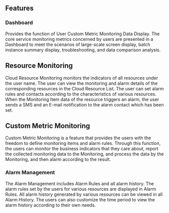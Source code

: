 ## Features
### Dashboard
Provides the function of User Custom Metric Monitoring Data Display. The core service monitoring metrics concerned by users are presented in a Dashboard to meet the scenarios of large-scale screen display, batch instance summary display, troubleshooting, and data comparison analysis.
## Resource Monitoring
Cloud Resource Monitoring monitors the indicators of all resources under the user name. The user can view the monitoring and alarm details of the corresponding resources in the Cloud Resource List. The user can set alarm rules and contacts according to the characteristics of various resources. When the Monitoring Item data of the resource triggers an alarm, the user sends a SMS and an E-mail notification to the alarm contact which has been set.
## Custom Metric Monitoring
Custom Metric Monitoring is a feature that provides the users with the freedom to define monitoring items and alarm rules. Through this function, the users can monitor the business indicators that they care about, report the collected monitoring data to the Monitoring, and process the data by the Monitoring, and then alarm according to the result.
### Alarm Management
The Alarm Management includes Alarm Rules and all alarm history. The alarm rules set by the users for various resources are displayed in Alarm Rules. All alarm history generated by various resources can be viewed in all Alarm History. The users can also customize the time period to view the alarm history according to their own needs.

